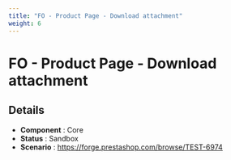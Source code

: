 ```yaml
---
title: "FO - Product Page - Download attachment"
weight: 6
---
```


# FO - Product Page - Download attachment
## Details
* **Component** : Core
* **Status** : Sandbox
* **Scenario** : https://forge.prestashop.com/browse/TEST-6974
